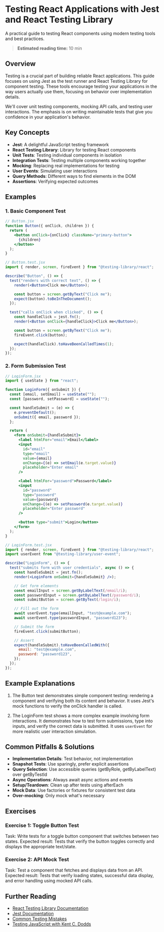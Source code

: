 # Testing React Applications with Jest and React Testing Library

A practical guide to testing React components using modern testing tools and best practices.

> **Estimated reading time:** 10 min

## Overview

Testing is a crucial part of building reliable React applications. This guide focuses on using Jest as the test runner and React Testing Library for component testing. These tools encourage testing your applications in the way users actually use them, focusing on behavior over implementation details.

We'll cover unit testing components, mocking API calls, and testing user interactions. The emphasis is on writing maintainable tests that give you confidence in your application's behavior.

## Key Concepts

- **Jest**: A delightful JavaScript testing framework
- **React Testing Library**: Library for testing React components
- **Unit Tests**: Testing individual components in isolation
- **Integration Tests**: Testing multiple components working together
- **Mocking**: Replacing real implementations for testing
- **User Events**: Simulating user interactions
- **Query Methods**: Different ways to find elements in the DOM
- **Assertions**: Verifying expected outcomes

## Examples

### 1. Basic Component Test

```jsx
// Button.jsx
function Button({ onClick, children }) {
  return (
    <button onClick={onClick} className="primary-button">
      {children}
    </button>
  );
}

// Button.test.jsx
import { render, screen, fireEvent } from "@testing-library/react";

describe("Button", () => {
  test("renders with correct text", () => {
    render(<Button>Click me</Button>);

    const button = screen.getByText("Click me");
    expect(button).toBeInTheDocument();
  });

  test("calls onClick when clicked", () => {
    const handleClick = jest.fn();
    render(<Button onClick={handleClick}>Click me</Button>);

    const button = screen.getByText("Click me");
    fireEvent.click(button);

    expect(handleClick).toHaveBeenCalledTimes(1);
  });
});
```

### 2. Form Submission Test

```jsx
// LoginForm.jsx
import { useState } from "react";

function LoginForm({ onSubmit }) {
  const [email, setEmail] = useState("");
  const [password, setPassword] = useState("");

  const handleSubmit = (e) => {
    e.preventDefault();
    onSubmit({ email, password });
  };

  return (
    <form onSubmit={handleSubmit}>
      <label htmlFor="email">Email</label>
      <input
        id="email"
        type="email"
        value={email}
        onChange={(e) => setEmail(e.target.value)}
        placeholder="Enter email"
      />

      <label htmlFor="password">Password</label>
      <input
        id="password"
        type="password"
        value={password}
        onChange={(e) => setPassword(e.target.value)}
        placeholder="Enter password"
      />

      <button type="submit">Login</button>
    </form>
  );
}

// LoginForm.test.jsx
import { render, screen, fireEvent } from "@testing-library/react";
import userEvent from "@testing-library/user-event";

describe("LoginForm", () => {
  test("submits form with user credentials", async () => {
    const handleSubmit = jest.fn();
    render(<LoginForm onSubmit={handleSubmit} />);

    // Get form elements
    const emailInput = screen.getByLabelText(/email/i);
    const passwordInput = screen.getByLabelText(/password/i);
    const submitButton = screen.getByText(/login/i);

    // Fill out the form
    await userEvent.type(emailInput, "test@example.com");
    await userEvent.type(passwordInput, "password123");

    // Submit the form
    fireEvent.click(submitButton);

    // Assert
    expect(handleSubmit).toHaveBeenCalledWith({
      email: "test@example.com",
      password: "password123",
    });
  });
});
```

## Example Explanations

1. The Button test demonstrates simple component testing: rendering a component and verifying both its content and behavior. It uses Jest's mock functions to verify the onClick handler is called.

2. The LoginForm test shows a more complex example involving form interactions. It demonstrates how to test form submissions, type into inputs, and verify the correct data is submitted. It uses `userEvent` for more realistic user interaction simulation.

## Common Pitfalls & Solutions

- **Implementation Details**: Test behavior, not implementation
- **Snapshot Tests**: Use sparingly, prefer explicit assertions
- **Query Selection**: Use accessible queries (getByRole, getByLabelText) over getByTestId
- **Async Operations**: Always await async actions and events
- **Setup/Teardown**: Clean up after tests using afterEach
- **Mock Data**: Use factories or fixtures for consistent test data
- **Over-mocking**: Only mock what's necessary

## Exercises

### Exercise 1: Toggle Button Test

Task: Write tests for a toggle button component that switches between two states.
Expected result: Tests that verify the button toggles correctly and displays the appropriate text/state.

### Exercise 2: API Mock Test

Task: Test a component that fetches and displays data from an API.
Expected result: Tests that verify loading states, successful data display, and error handling using mocked API calls.

## Further Reading

- [React Testing Library Documentation](https://testing-library.com/docs/react-testing-library/intro/)
- [Jest Documentation](https://jestjs.io/docs/getting-started)
- [Common Testing Mistakes](https://kentcdodds.com/blog/common-mistakes-with-react-testing-library)
- [Testing JavaScript with Kent C. Dodds](https://testingjavascript.com/)
